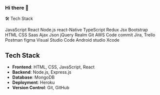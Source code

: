 ### Hi there 👋


🛠  Tech Stack

JavaScript  React  Node.js  react-Native TypeScript
Redux Jsx Bootstrap HTML  CSS Saas Ajax Json jQuery Realm 
Git  AWS Code commit Jira, Trello Postman figma
Visual Studio Code  Android studio Xcode 
## Tech Stack

- **Frontend**: HTML, CSS, JavaScript, React
- **Backend**: Node.js, Express.js
- **Database**: MongoDB
- **Deployment**: Heroku
- **Version Control**: Git, GitHub

<!--
**PALLAVIKHEDLE/PallaviKhedle** is a ✨ _special_ ✨ repository because its `README.md` (this file) appears on your GitHub profile.

Here are some ideas to get you started:

- 🔭 I’m currently working on ...
- 🌱 I’m currently learning ...
- 👯 I’m looking to collaborate on ...
- 🤔 I’m looking for help with ...
- 💬 Ask me about ...
- 📫 How to reach me: ...
- 😄 Pronouns: ...
- ⚡ Fun fact: ...
-->

